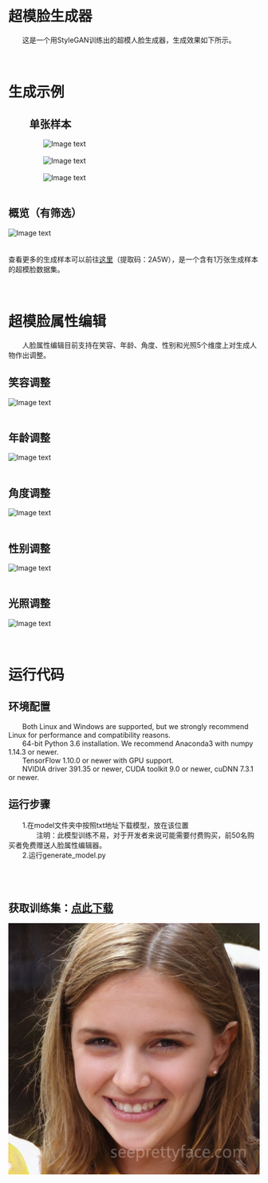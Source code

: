 # 超模脸生成器
&emsp;&emsp;这是一个用StyleGAN训练出的超模人脸生成器，生成效果如下所示。<br /><br /><br />

# 生成示例

## &emsp;&emsp;单张样本
&emsp;&emsp;&emsp;&emsp;&emsp;![Image text](https://github.com/a312863063/seeprettyface-generator-model/blob/master/examples/example1.png)<br/><br/>
&emsp;&emsp;&emsp;&emsp;&emsp;![Image text](https://github.com/a312863063/seeprettyface-generator-model/blob/master/examples/example2.png)<br/><br/>
&emsp;&emsp;&emsp;&emsp;&emsp;![Image text](https://github.com/a312863063/seeprettyface-generator-model/blob/master/examples/example3.png)<br/><br/>

## 概览（有筛选）
![Image text](https://github.com/a312863063/seeprettyface-generator-model/blob/master/examples/64_examples.jpg)
<br /><br /><br />
查看更多的生成样本可以前往[这里](https://pan.baidu.com/s/1G5lTsk1TJPZMCHqudQqqYg)（提取码：2A5W），是一个含有1万张生成样本的超模脸数据集。<br /><br /><br />

# 超模脸属性编辑
&emsp;&emsp;人脸属性编辑目前支持在笑容、年龄、角度、性别和光照5个维度上对生成人物作出调整。
## 笑容调整
![Image text](https://github.com/a312863063/seeprettyface-generator-model/blob/master/examples/edit_smile.jpg)
<br/><br/>
## 年龄调整
![Image text](https://github.com/a312863063/seeprettyface-generator-model/blob/master/examples/edit_age.jpg)
<br/><br/>
## 角度调整
![Image text](https://github.com/a312863063/seeprettyface-generator-model/blob/master/examples/edit_angle.jpg)
<br/><br/>
## 性别调整
![Image text](https://github.com/a312863063/seeprettyface-generator-model/blob/master/examples/edit_gender.jpg)
<br/><br/>
## 光照调整
![Image text](https://github.com/a312863063/seeprettyface-generator-model/blob/master/examples/edit_exposure.jpg)
<br/><br/><br />

# 运行代码
## 环境配置
&emsp;&emsp;Both Linux and Windows are supported, but we strongly recommend Linux for performance and compatibility reasons.<br/>
&emsp;&emsp;64-bit Python 3.6 installation. We recommend Anaconda3 with numpy 1.14.3 or newer.<br/>
&emsp;&emsp;TensorFlow 1.10.0 or newer with GPU support.<br/>
&emsp;&emsp;NVIDIA driver 391.35 or newer, CUDA toolkit 9.0 or newer, cuDNN 7.3.1 or newer.<br/>

## 运行步骤
&emsp;&emsp;1.在model文件夹中按照txt地址下载模型，放在该位置<br/>
&emsp;&emsp;&emsp;&emsp;注明：此模型训练不易，对于开发者来说可能需要付费购买，前50名购买者免费赠送人脸属性编辑器。<br/>
&emsp;&emsp;2.运行generate_model.py<br/>
<br /><br /><br />
## 获取训练集：[点此下载](http://www.seeprettyface.com/mydataset_page2.html)
![Image text](https://github.com/a312863063/seeprettyface/blob/master/EP001-01.png)
